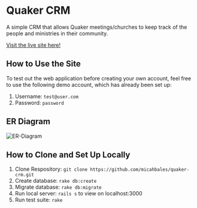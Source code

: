 # Quaker CRM

A simple CRM that allows Quaker meetings/churches to keep track of the people and ministries in their community.

[Visit the live site here!](https://quaker-crm.herokuapp.com/)

## How to Use the Site

To test out the web application before creating your own account, feel free to use the following demo account, which has already been set up:

1. Username: `test@user.com`
2. Password: `password`

## ER Diagram

![ER-Diagram](http://i.imgur.com/cK0hTWC.png=250x "ER Diagram")

## How to Clone and Set Up Locally

1. Clone Respository: `git clone https://github.com/micahbales/quaker-crm.git`
2. Create database: `rake db:create`
3. Migrate database: `rake db:migrate`
4. Run local server: `rails s` to view on localhost:3000
5. Run test suite: `rake`
